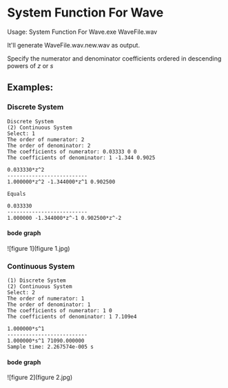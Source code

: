 # System Function For Wave

Usage: System Function For Wave.exe WaveFile.wav

It'll generate WaveFile.wav.new.wav as output.

Specify the numerator and denominator coefficients ordered in descending powers of $z$ or $s$

## Examples: 

### Discrete System

```
Discrete System
(2) Continuous System
Select: 1
The order of numerator: 2
The order of denominator: 2
The coefficients of numerator: 0.03333 0 0
The coefficients of denominator: 1 -1.344 0.9025

0.033330*z^2
--------------------------
1.000000*z^2 -1.344000*z^1 0.902500

Equals

0.033330
--------------------------
1.000000 -1.344000*z^-1 0.902500*z^-2
```

#### bode graph

![figure 1](figure 1.jpg)

### Continuous System

```
(1) Discrete System
(2) Continuous System
Select: 2
The order of numerator: 1
The order of denominator: 1
The coefficients of numerator: 1 0
The coefficients of denominator: 1 7.109e4

1.000000*s^1
--------------------------
1.000000*s^1 71090.000000
Sample time: 2.267574e-005 s
```

#### bode graph

![figure 2](figure 2.jpg)

